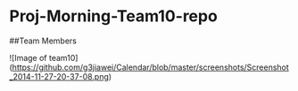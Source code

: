 Proj-Morning-Team10-repo
========================

##Team Members


![Image of team10]
(https://github.com/g3jiawei/Calendar/blob/master/screenshots/Screenshot_2014-11-27-20-37-08.png)

